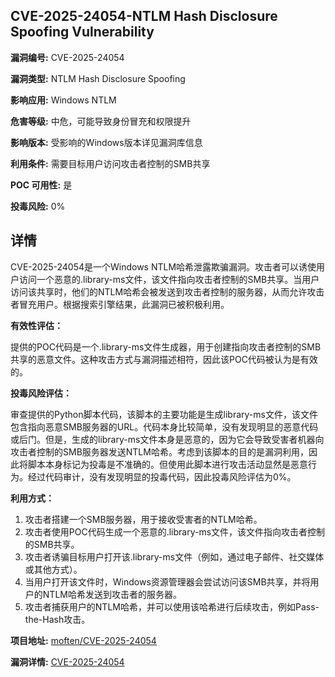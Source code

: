 ## CVE-2025-24054-NTLM Hash Disclosure Spoofing Vulnerability

**漏洞编号:** CVE-2025-24054

**漏洞类型:** NTLM Hash Disclosure Spoofing

**影响应用:** Windows NTLM

**危害等级:** 中危，可能导致身份冒充和权限提升

**影响版本:** 受影响的Windows版本详见漏洞库信息

**利用条件:** 需要目标用户访问攻击者控制的SMB共享

**POC 可用性:** 是

**投毒风险:** 0%

## 详情

CVE-2025-24054是一个Windows NTLM哈希泄露欺骗漏洞。攻击者可以诱使用户访问一个恶意的.library-ms文件，该文件指向攻击者控制的SMB共享。当用户访问该共享时，他们的NTLM哈希会被发送到攻击者控制的服务器，从而允许攻击者冒充用户。根据搜索引擎结果，此漏洞已被积极利用。

**有效性评估：**

提供的POC代码是一个.library-ms文件生成器，用于创建指向攻击者控制的SMB共享的恶意文件。这种攻击方式与漏洞描述相符，因此该POC代码被认为是有效的。

**投毒风险评估：**

审查提供的Python脚本代码，该脚本的主要功能是生成library-ms文件，该文件包含指向恶意SMB服务器的URL。代码本身比较简单，没有发现明显的恶意代码或后门。但是，生成的library-ms文件本身是恶意的，因为它会导致受害者机器向攻击者控制的SMB服务器发送NTLM哈希。考虑到该脚本的目的是漏洞利用，因此将脚本本身标记为投毒是不准确的。但使用此脚本进行攻击活动显然是恶意行为。经过代码审计，没有发现明显的投毒代码，因此投毒风险评估为0%。

**利用方式：**

1.  攻击者搭建一个SMB服务器，用于接收受害者的NTLM哈希。
2.  攻击者使用POC代码生成一个恶意的.library-ms文件，该文件指向攻击者控制的SMB共享。
3.  攻击者诱骗目标用户打开该.library-ms文件（例如，通过电子邮件、社交媒体或其他方式）。
4.  当用户打开该文件时，Windows资源管理器会尝试访问该SMB共享，并将用户的NTLM哈希发送到攻击者的服务器。
5.  攻击者捕获用户的NTLM哈希，并可以使用该哈希进行后续攻击，例如Pass-the-Hash攻击。

**项目地址:** [moften/CVE-2025-24054](https://github.com/moften/CVE-2025-24054)

**漏洞详情:** [CVE-2025-24054](https://nvd.nist.gov/vuln/detail/CVE-2025-24054)